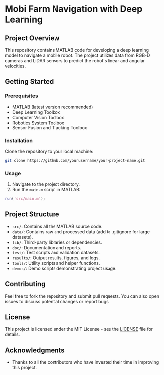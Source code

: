 
# Mobi Farm Navigation with Deep Learning

## Project Overview
This repository contains MATLAB code for developing a deep learning model to navigate a mobile robot. The project utilizes data from RGB-D cameras and LiDAR sensors to predict the robot's linear and angular velocities.

## Getting Started

### Prerequisites
- MATLAB (latest version recommended)
- Deep Learning Toolbox
- Computer Vision Toolbox
- Robotics System Toolbox
- Sensor Fusion and Tracking Toolbox

### Installation
Clone the repository to your local machine:
```bash
git clone https://github.com/yourusername/your-project-name.git
```

### Usage
1. Navigate to the project directory.
2. Run the `main.m` script in MATLAB:
```matlab
run('src/main.m');
```

## Project Structure
- `src/`: Contains all the MATLAB source code.
- `data/`: Contains raw and processed data (add to .gitignore for large datasets).
- `lib/`: Third-party libraries or dependencies.
- `doc/`: Documentation and reports.
- `test/`: Test scripts and validation datasets.
- `results/`: Output results, figures, and logs.
- `tools/`: Utility scripts and helper functions.
- `demos/`: Demo scripts demonstrating project usage.

## Contributing
Feel free to fork the repository and submit pull requests. You can also open issues to discuss potential changes or report bugs.

## License
This project is licensed under the MIT License - see the [LICENSE](LICENSE) file for details.

## Acknowledgments
- Thanks to all the contributors who have invested their time in improving this project.